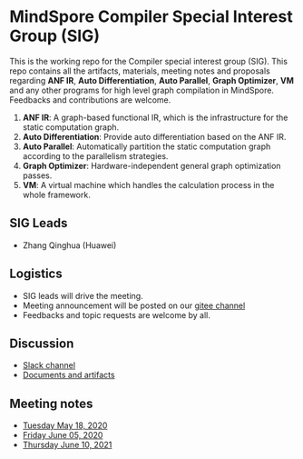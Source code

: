 # MindSpore Compiler Special Interest Group (SIG)

This is the working repo for the Compiler special interest group (SIG). This repo contains all the artifacts, materials, meeting notes and proposals regarding **ANF IR**, **Auto Differentiation**, **Auto Parallel**, **Graph Optimizer**, **VM** and any other programs for high level graph compilation in MindSpore. Feedbacks and contributions are welcome.

1. **ANF IR**: A graph-based functional IR, which is the infrastructure for the static computation graph.
2. **Auto Differentiation**: Provide auto differentiation based on the ANF IR.
3. **Auto Parallel**: Automatically partition the static computation graph according to the parallelism strategies.
4. **Graph Optimizer**: Hardware-independent general graph optimization passes.
5. **VM**: A virtual machine which handles the calculation process in the whole framework.

## SIG Leads

* Zhang Qinghua (Huawei)

## Logistics

* SIG leads will drive the meeting.
* Meeting announcement will be posted on our [gitee channel](https://gitee.com/mindspore/community/tree/master/sigs/compiler)
* Feedbacks and topic requests are welcome by all.

## Discussion

* [Slack channel](https://app.slack.com/client/TUKCY4QDR/C011RSWRN3S?cdn_fallback=2)
* [Documents and artifacts](https://gitee.com/mindspore/community/tree/master/sigs/compiler)

## Meeting notes

* [Tuesday May 18, 2020](./meetings/001-20200518.md)
* [Friday June 05, 2020](./meetings/002-20200605.md)
* [Thursday June 10, 2021](./meetings/003-20210610.md)